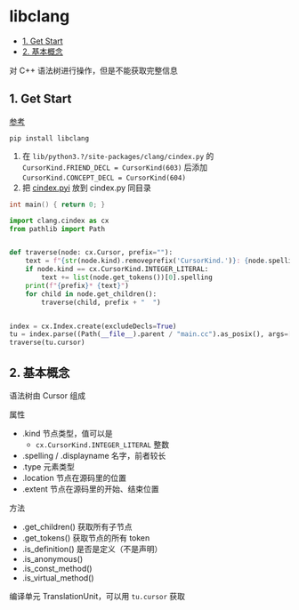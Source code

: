 # libclang

- [1. Get Start](#1-get-start)
- [2. 基本概念](#2-基本概念)

对 C++ 语法树进行操作，但是不能获取完整信息

## 1. Get Start

[参考](https://zhuanlan.zhihu.com/p/669360731)

`pip install libclang`

1. 在 `lib/python3.?/site-packages/clang/cindex.py` 的 `CursorKind.FRIEND_DECL = CursorKind(603)` 后添加 `CursorKind.CONCEPT_DECL = CursorKind(604)`
2. 把 [cindex.pyi](https://github.com/16bit-ykiko/clang-related/blob/main/cindex.pyi) 放到 cindex.py 同目录

```cpp
int main() { return 0; }
```

```py
import clang.cindex as cx
from pathlib import Path


def traverse(node: cx.Cursor, prefix=""):
    text = f"{str(node.kind).removeprefix('CursorKind.')}: {node.spelling}"
    if node.kind == cx.CursorKind.INTEGER_LITERAL:
        text += list(node.get_tokens())[0].spelling
    print(f"{prefix}* {text}")
    for child in node.get_children():
        traverse(child, prefix + "  ")


index = cx.Index.create(excludeDecls=True)
tu = index.parse((Path(__file__).parent / "main.cc").as_posix(), args=["-std=c++20"])
traverse(tu.cursor)
```

## 2. 基本概念

语法树由 Cursor 组成

属性

- .kind 节点类型，值可以是
  - `cx.CursorKind.INTEGER_LITERAL` 整数
- .spelling / .displayname 名字，前者较长
- .type 元素类型
- .location 节点在源码里的位置
- .extent 节点在源码里的开始、结束位置

方法

- .get_children() 获取所有子节点
- .get_tokens() 获取节点的所有 token
- .is_definition() 是否是定义（不是声明）
- .is_anonymous()
- .is_const_method()
- .is_virtual_method()

编译单元 TranslationUnit，可以用 `tu.cursor` 获取
